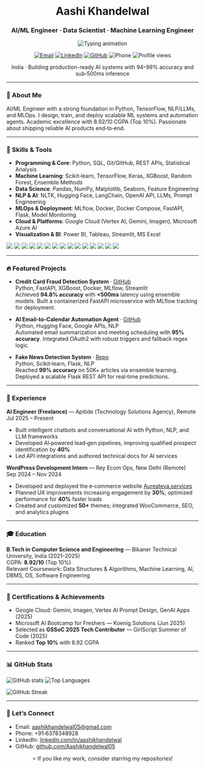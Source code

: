 <h1 align="center">Aashi Khandelwal</h1>
<h3 align="center">AI/ML Engineer · Data Scientist · Machine Learning Engineer</h3>

<p align="center">
  <img src="https://readme-typing-svg.demolab.com?font=Inter&weight=700&size=20&pause=1200&color=FF4D8D&center=true&vCenter=true&width=800&lines=Building+AI+and+ML+Systems;NLP+%2F+LLMs+%7C+MLOps+%7C+Cloud+AI;94%E2%80%9399%25+accuracy+%7C+sub%E2%80%91500ms+inference" alt="Typing animation" />
</p>

<p align="center">
  <a href="mailto:aashikhandelwal05@gmail.com"><img src="https://img.shields.io/badge/Email-aashikhandelwal05%40gmail.com-red?style=for-the-badge&logo=gmail" alt="Email"></a>
  <a href="https://www.linkedin.com/in/aashikhandelwal"><img src="https://img.shields.io/badge/LinkedIn-Aashi%20Khandelwal-blue?style=for-the-badge&logo=linkedin" alt="LinkedIn"></a>
  <a href="https://github.com/Aashikhandelwal05"><img src="https://img.shields.io/badge/GitHub-Aashikhandelwal05-181717?style=for-the-badge&logo=github" alt="GitHub"></a>
  <img src="https://img.shields.io/badge/Phone-%2B91--6378348928-2ea44f?style=for-the-badge" alt="Phone">
  <img src="https://komarev.com/ghpvc/?username=Aashikhandelwal05&style=for-the-badge&color=blueviolet" alt="Profile views">
</p>

<p align="center">India · Building production-ready AI systems with 94–99% accuracy and sub‑500ms inference</p>

---

###  🚀 About Me

AI/ML Engineer with a strong foundation in Python, TensorFlow, NLP/LLMs, and MLOps. I design, train, and deploy scalable ML systems and automation agents. Academic excellence with 8.92/10 CGPA (Top 10%). Passionate about shipping reliable AI products end‑to‑end.

---

###  🧠 Skills & Tools

- **Programming & Core**: Python, SQL, Git/GitHub, REST APIs, Statistical Analysis  
- **Machine Learning**: Scikit‑learn, TensorFlow, Keras, XGBoost, Random Forest, Ensemble Methods  
- **Data Science**: Pandas, NumPy, Matplotlib, Seaborn, Feature Engineering  
- **NLP & AI**: NLTK, Hugging Face, LangChain, OpenAI API, LLMs, Prompt Engineering  
- **MLOps & Deployment**: MLflow, Docker, Docker Compose, FastAPI, Flask, Model Monitoring  
- **Cloud & Platforms**: Google Cloud (Vertex AI, Gemini, Imagen), Microsoft Azure AI  
- **Visualization & BI**: Power BI, Tableau, Streamlit, MS Excel

<p>
  <img src="https://img.shields.io/badge/Python-3776AB?style=flat&logo=python&logoColor=white" />
  <img src="https://img.shields.io/badge/TensorFlow-FF6F00?style=flat&logo=tensorflow&logoColor=white" />
  <img src="https://img.shields.io/badge/PyTorch-EE4C2C?style=flat&logo=pytorch&logoColor=white" />
  <img src="https://img.shields.io/badge/scikit--learn-F7931E?style=flat&logo=scikitlearn&logoColor=white" />
  <img src="https://img.shields.io/badge/NumPy-013243?style=flat&logo=numpy&logoColor=white" />
  <img src="https://img.shields.io/badge/Pandas-150458?style=flat&logo=pandas&logoColor=white" />
  <img src="https://img.shields.io/badge/FastAPI-009688?style=flat&logo=fastapi&logoColor=white" />
  <img src="https://img.shields.io/badge/Flask-000000?style=flat&logo=flask&logoColor=white" />
  <img src="https://img.shields.io/badge/MLflow-0194E2?style=flat" />
  <img src="https://img.shields.io/badge/Docker-2496ED?style=flat&logo=docker&logoColor=white" />
  <img src="https://img.shields.io/badge/Google%20Cloud-4285F4?style=flat&logo=googlecloud&logoColor=white" />
  <img src="https://img.shields.io/badge/Azure%20AI-0078D4?style=flat&logo=microsoftazure&logoColor=white" />
  <img src="https://img.shields.io/badge/Power%20BI-F2C811?style=flat&logo=powerbi&logoColor=black" />
  <img src="https://img.shields.io/badge/Tableau-E97627?style=flat&logo=tableau&logoColor=white" />
  <img src="https://img.shields.io/badge/Streamlit-FF4B4B?style=flat&logo=streamlit&logoColor=white" />
</p>

---

###  🔥 Featured Projects

- **Credit Card Fraud Detection System** · [GitHub](https://github.com/Aashikhandelwal05/fraud-detection-system-)  
  Python, FastAPI, XGBoost, Docker, MLflow, Streamlit  
  Achieved **94.8% accuracy** with **<500ms** latency using ensemble models. Built a containerized FastAPI microservice with MLflow tracking for deployment.

- **AI Email‑to‑Calendar Automation Agent** · [GitHub](https://github.com/Aashikhandelwal05/gmail-ai-calendar-bot)  
  Python, Hugging Face, Google APIs, NLP  
  Automated email summarization and meeting scheduling with **95% accuracy**. Integrated OAuth2 with robust triggers and fallback regex logic.

- **Fake News Detection System** · [Repo](https://github.com/Aashikhandelwal05/Fake-News-Detection)  
  Python, Scikit‑learn, Flask, NLP  
  Reached **99% accuracy** on 50K+ articles via ensemble learning. Deployed a scalable Flask REST API for real‑time predictions.

---

###  💼 Experience

**AI Engineer (Freelance)** — Apitide (Technology Solutions Agency), Remote  
Jul 2025 – Present  
- Built intelligent chatbots and conversational AI with Python, NLP, and LLM frameworks  
- Developed AI‑powered lead‑gen pipelines, improving qualified prospect identification by **40%**  
- Led API integrations and authored technical docs for AI services

**WordPress Development Intern** — Rey Ecom Ops, New Delhi (Remote)  
Sep 2024 – Nov 2024  
- Developed and deployed the e‑commerce website [Aureateva.services](https://aureateva.com)  
- Planned UX improvements increasing engagement by **30%**; optimized performance for **40%** faster loads  
- Created and customized **50+** themes; integrated WooCommerce, SEO, and analytics plugins

---

###  🎓 Education

**B.Tech in Computer Science and Engineering** — Bikaner Technical University, India (2021–2025)  
CGPA: **8.92/10** (Top 10%)  
Relevant Coursework: Data Structures & Algorithms, Machine Learning, AI, DBMS, OS, Software Engineering

---

###  🏅 Certifications & Achievements

- Google Cloud: Gemini, Imagen, Vertex AI Prompt Design, GenAI Apps (2025)  
- Microsoft AI Bootcamp for Freshers — Koenig Solutions (Jun 2025)  
- Selected as **GSSoC 2025 Tech Contributor** — GirlScript Summer of Code (2025)  
- Ranked **Top 10%** with 8.92 CGPA

---

###  📊 GitHub Stats

<p>
  <img src="https://github-readme-stats.vercel.app/api?username=Aashikhandelwal05&show_icons=true&theme=radical" alt="GitHub stats" />
  <img src="https://github-readme-stats.vercel.app/api/top-langs/?username=Aashikhandelwal05&layout=compact&theme=radical" alt="Top Languages" />
</p>

<p>
  <img src="https://streak-stats.demolab.com?user=Aashikhandelwal05&theme=radical" alt="GitHub Streak" />
</p>

---

###  🤝 Let’s Connect

- Email: <a href="mailto:aashikhandelwal05@gmail.com">aashikhandelwal05@gmail.com</a>  
- Phone: +91‑6378348928  
- LinkedIn: <a href="https://www.linkedin.com/in/aashikhandelwal">linkedin.com/in/aashikhandelwal</a>  
- GitHub: <a href="https://github.com/Aashikhandelwal05">github.com/Aashikhandelwal05</a>

<p align="center">⭐ If you like my work, consider starring my repositories!</p>
